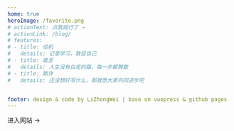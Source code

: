 ```yaml
---
home: true
heroImage: /favorite.png
# actionText: 点我就行了 →
# actionLink: /blog/
# features:
# - title: 动机
#   details: 记录学习，敦促自己
# - title: 箴言
#   details: 人生没有白走的路，每一步都算数
# - title: 期许
#   details: 还没想好写什么，那就愿大家共同进步吧


footer: design & code by LiZhongWei | base on vuepress & github pages
---
```


<HomeBtn>进入网站 →</HomeBtn>

<ParticlesBg/>